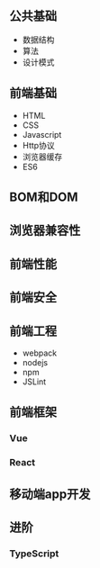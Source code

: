 ## 公共基础
* 数据结构
* 算法
* 设计模式

## 前端基础
* HTML
* CSS
* Javascript
* Http协议
* 浏览器缓存
* ES6

## BOM和DOM

## 浏览器兼容性

## 前端性能

## 前端安全

## 前端工程
* webpack
* nodejs
* npm
* JSLint

## 前端框架
### Vue

### React

## 移动端app开发

## 进阶
### TypeScript 